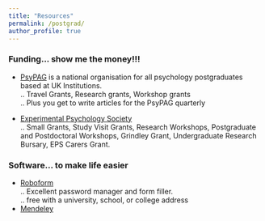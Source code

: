 ```yaml
---
title: "Resources"
permalink: /postgrad/
author_profile: true
---
```


### Funding... show me the money!!!  
* [PsyPAG](http://www.psypag.co.uk/) is a national organisation for all psychology postgraduates based at UK Institutions.  
.. Travel Grants, Research grants, Workshop grants  
.. Plus you get to write articles for the PsyPAG quarterly  

* [Experimental Psychology Society](https://eps.ac.uk/)  
.. Small Grants, Study Visit Grants, Research Workshops, Postgraduate and Postdoctoral Workshops, Grindley Grant, Undergraduate Research Bursary, EPS Carers Grant.  



### Software... to make life easier  
* [Roboform](https://www.roboform.com/promotions/college)  
.. Excellent password manager and form filler.  
.. free with a university, school, or college address  
* [Mendeley](https://www.mendeley.com)  

